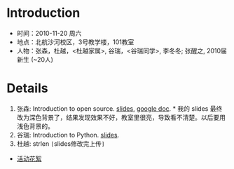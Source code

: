 # Introduction #

  * 时间：2010-11-20 周六
  * 地点：北航沙河校区，3号教学楼，101教室
  * 人物：张森，杜越，<杜越家属>, 谷瑞，<谷瑞同学>, 李冬冬; 张醒之, 2010届新生 (~20人)

# Details #

  1. 张森: Introduction to open source. [slides](http://bhosc.googlecode.com/files/2010-11-20_intro2opensource.pdf), [google doc](https://docs.google.com/present/view?id=dd4qc8s6_124c4tdbmkh).
    * 我的 slides 最终改为深色背景了，结果发现效果不好，教室里很亮，导致看不清楚。以后要用浅色背景的。
  1. 谷瑞: Introduction to Python. [slides](http://bhosc.googlecode.com/files/2010-11-20_python_intro-2.tar.bz2).
  1. 杜越: strlen `[`slides修改完上传`]`

  * [活动花絮](http://groups.google.com/group/beihang-open-source-club/msg/5a778006e0f7e79c)